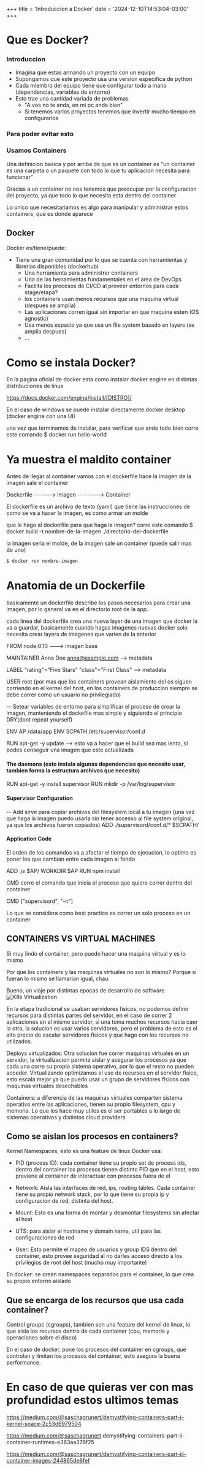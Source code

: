 +++
title = 'Introduccion a Docker'
date = '2024-12-10T14:53:04-03:00'
+++

# Que es Docker?

### Introduccion

- Imagina que estas armando un proyecto con un equipo
- Supongamos que este proyecto usa una version especifica de python
- Cada miembro del equipo tiene que configurar todo a mano (dependencias, variables de entorno)
- Esto trae una cantidad variada de problemas
  - "A vos no te anda, en mi pc anda bien"
  - Si tenemos varios proyectos tenemos que invertir mucho tiempo en configurarlos

### Para poder evitar esto

### Usamos Containers

Una definicion basica y por arriba de que es un container es "un container es una carpeta o un paquete con todo lo que tu aplicacion necesita para funcionar"

Gracias a un container no nos tenemos que preocupar por la configuracion del proyecto, ya que todo lo que necesita esta dentro del container

Lo unico que necesitariamos es algo para manipular y administrar estos containers, que es donde aparece

## Docker

Docker es/tiene/puede:

- Tiene una gran comunidad por lo que se cuenta con herramientas y librerias disponibles (dockerhub)
  - Una herramienta para administrar containers
  - Una de las herramientas fundamentales en el area de DevOps
  - Facilita los procesos de CI/CD al proveer entornos para cada stage/etapa?
  - los containers usan menos recursos que una maquina virtual (despues se amplia)
  - Las aplicaciones corren igual sin importar en que maquina esten (OS agnostic)
  - Usa menos espacio ya que usa un file system basado en layers (se amplia despues)
  - ...

# Como se instala Docker?
En la pagina oficial de docker esta como instalar docker engine en distintas distribuciones de linux

https://docs.docker.com/engine/install/[DISTRO]/

En el caso de windows se puede instalar directamente docker desktop (docker engine con una UI)

una vez que terminamos de instalar, para verificar que ande todo bien corre este comando $ docker run hello-world

# Ya muestra el maldito container

Antes de llegar al container vamos con el dockerfile hace la imagen de la imagen sale el container

Dockerfile ------> Imagen --------> Container

El dockerfile es un archivo de texto (yaml) que tiene las instrucciones de como se va a hacer la imagen, es como armar un molde

que le hago al dockerfile para que haga la imagen?
corre este comando $ docker build -t nombre-de-la-imagen ./directorio-del-dockerfile

la imagen seria el molde, de la imagen sale un container (puede salir mas de uno)
```bash
$ docker run nombre-imagen
```

# Anatomia de un Dockerfile
basicamente un dockerfile describe los pasos necesarios para crear una imagen, por lo general va en el directorio root de la app.

cada linea del dockerfile crea una nueva layer de una imagen que docker la va a guardar, basicamente cuando hagas imagenes nuevas docker solo necesita crear layers de imagenes que varien de la anterior


FROM node:0.10 ---> imagen base

MAINTAINER Anna Doe <anna@example.com> --> metadata

LABEL "rating"="Five Stars" "class"="First Class" --> metadata

USER root (por mas que los containers provean aislamiento del os siguen corriendo en el kernel del host, en los containers de produccion siempre se debe correr como un usuario no privilegiado)

-- Setear variables de entorno para simplificar el proceso de crear la imagen, manteniendo el dockefile mas simple y siguiendo el principio DRY(dont repeat yourself)

ENV AP /data/app
ENV SCPATH /etc/supervisor/conf.d



RUN apt-get -y update --> esto va a hacer que el build sea mas lento, si podes conseguir una imagen que este actualizada

#### The daemons (esto instala algunas dependencias que necesito usar, tambien forma la estructura archivos que necesito)

RUN apt-get -y install supervisor
RUN mkdir -p /var/log/supervisor

#### Supervisor Configuration
-- Add sirve para copiar archivos del filesystem local a tu imagen (una vez que haga la imagen puedo usarla sin tener accesso al file system original, ya que los archivos fueron copiados)
ADD ./supervisord/conf.d/\* $SCPATH/

#### Application Code

El orden de los comandos va a afectar el tiempo de ejecucion, lo optimo es poner los que cambian entre cada imagen al fondo

ADD _.js_ $AP/
WORKDIR $AP
RUN npm install

CMD corre el comando que inicia el proceso que quiero correr dentro del container

CMD ["supervisord", "-n"]

Lo que se considera como best practice es correr un solo proceso en un container

## CONTAINERS VS VIRTUAL MACHINES

Si muy lindo el container, pero puedo hacer una maquina virtual y es lo mismo

Por que los containers y las maquinas virtuales no son lo mismo?
Porque si fueran lo mismo se llamarian igual, chau.

Bueno, un viaje por distintas epocas de desarrollo de software
![K8s Virtualization](https://kubernetes.io/images/docs/Container_Evolution.svg)

En la etapa tradicional se usaban servidores fisicos, no podemos definir recursos para distintas partes del servidor, en el caso de correr 2 aplicaciones en el mismo servidor, si una toma muchos recursos hacia caer la otra, la solucion es usar varios servidores, pero el problema de esto es el alto precio de escalar servidores fisicos y que hago con los recursos no utilizados. 

Deploys virtualizados: Otra solucion fue correr maquinas virtuales en un servidor, la virtualizacion permite aislar y asegurar los procesos ya que cada una corre su propio sistema operativo, por lo que el resto no pueden acceder.
Virtualizando optimizamos el uso de recursos en el servidor fisico, esto escala mejor ya que puedo usar un grupo de servidores fisicos con maquinas virtuales desechables

Containers: a diferencia de las maquinas virtuales comparten sistema operativo entre las aplicaciones, tienen su propio filesystem, cpu y memoria. Lo que los hace muy utiles es el ser portables a lo largo de sistemas operativos y distintos cloud providers

## Como se aislan los procesos en containers?

Kernel Namespaces, esto es una feature de linux
Docker usa:
 - PID (process ID): cada container tiene su propio set de process ids, dentro del container los procesos tienen distinto PID que en el host, esto previene al container de interactuar con procesos fuera de el
 - Network: Aisla las interfaces de red, ips, routing tables. Cada container tiene su propio network stack, por lo que tiene su propia ip y configuracion de red, distinta del host.

 - Mount: Esto es una forma de montar y desmontar filesystems sin afectar al host

 - UTS: para aislar el hostname y domain name, util para las configuraciones de red

 - User: Esto permite el mapeo de usuarios y group IDS dentro del container, esto provee seguridad al no darles acceso directo a los privilegios de root del host (mucho muy importante)

En docker: se crean namespaces separados para el container, lo que crea su propio entorno aislado

## Que se encarga de los recursos que usa cada container?

Control groupc (cgroups), tambien son una feature del kernel de linux, lo que aisla los recursos dentro de cada container (cpu, memoria y operaciones sobre el disco)

En el caso de docker, pone los procesos del container en cgroups, que controlan y limitan los procesos del container, esto asegura la buena performance.



# En caso de que quieras ver con mas profundidad estos ultimos temas
https://medium.com/@saschagrunert/demystifying-containers-part-i-kernel-space-2c53d6979504


https://medium.com/@saschagrunert demystifying-containers-part-ii-container-runtimes-e363aa378f25


https://medium.com/@saschagrunert/demystifying-containers-part-iii-container-images-244865de6fef